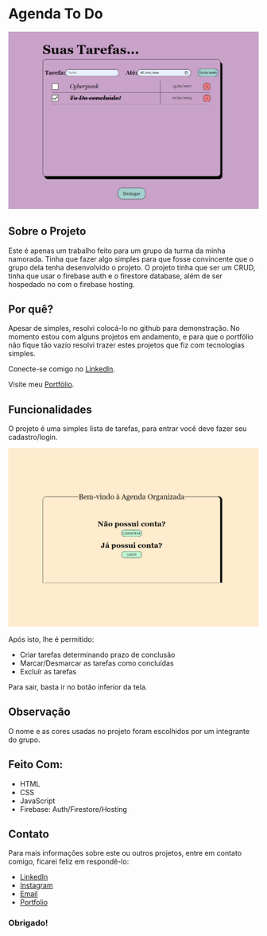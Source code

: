 # Agenda To Do

![Preview-Screens](https://github.com/GustavoBrian08/agenda-todo/blob/main/screenshots/agenda-todo-main.png)

## Sobre o Projeto

Este é apenas um trabalho feito para um grupo da turma da minha namorada. Tinha que fazer algo simples para que fosse convincente que o grupo dela tenha desenvolvido o projeto.
O projeto tinha que ser um CRUD, tinha que usar o firebase auth e o firestore database, além de ser hospedado no com o firebase hosting.

## Por quê?

Apesar de simples, resolvi colocá-lo no github para demonstração. No momento estou com alguns projetos em andamento, e para que o portfólio não fique tão vazio resolvi trazer estes projetos que fiz com tecnologias simples.

Conecte-se comigo no [LinkedIn](https://www.linkedin.com/in/gustavo-brian08/).

Visite meu [Portfólio](https://gustavobrian08.github.io).

## Funcionalidades

O projeto é uma simples lista de tarefas, para entrar você deve fazer seu cadastro/login.

![](https://github.com/GustavoBrian08/agenda-todo/blob/main/screenshots/agenda-todo.png)

Após isto, lhe é permitido:

- Criar tarefas determinando prazo de conclusão
- Marcar/Desmarcar as tarefas como concluídas
- Excluír as tarefas

Para sair, basta ir no botão inferior da tela.

## Observação

O nome e as cores usadas no projeto foram escolhidos por um integrante do grupo.

## Feito Com:
- HTML
- CSS
- JavaScript
- Firebase: Auth/Firestore/Hosting

## Contato

Para mais informações sobre este ou outros projetos, entre em contato comigo, ficarei feliz em respondê-lo:

 - [LinkedIn](https://www.linkedin.com/in/gustavo-brian08/)
 - [Instagram](https://www.instagram.com/gustavo_brian_/)
 - [Email](gustavo-dm2010@hotmail.com)
 - [Portfolio](https://gustavobrian08.github.io)
 
 
### Obrigado!
